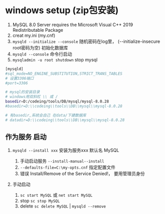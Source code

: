 # windows setup (zip包安装)
1. MySQL 8.0 Server requires the Microsoft Visual C++ 2019 Redistributable Package
2. creat my.ini (my.cnf)
3. `mysqld --initialize --console` 随机密码在log里， (--initialize-insecure root密码为空) 初始化数据库
4. `mysqld --console` 命令行启动
5. `mysqladmin -u root shutdown` stop mysql
```sh
[mysqld]
#sql_mode=NO_ENGINE_SUBSTITUTION,STRICT_TRANS_TABLES
# 设置3306端口
#port=3306

# mysql的安装目录
# windows用双斜杠 \\ 或 /
basedir=D:/codeing/tools/DB/mysql/mysql-8.0.28
#basedir=D:\\codeing\\tools\\DB\\mysql\\mysql-8.0.28

# 有basedir,系统会自己 在data/下建数据库
# datadir=D:\\codeing\\tools\\DB\\mysql\\mysql-8.0.28
```
## 作为服务 启动 
1. `mysqld --install xxx`  安装为服务xxx 默认名 MySQL
   1. 手动启动服务 `--install-manual--install`
   2. `--defaults-file=C:\my-opts.cnf` 指定配置文件
   3. 错误 Install/Remove of the Service Denied!， 要用管理员身份

2. 手动启动
   1. `sc start MySQL`  或 `net start MySQL`
   2. stop `sc stop MySQL` 
   3. delete `sc delete MySQL` | `mysqld --remove`

